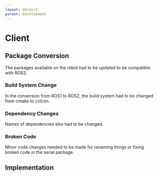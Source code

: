 ```yaml
---
layout: default
parent: Development
---
```


# Client

## Package Conversion

The packages available on the robot had to be updated to be compatible with ROS2.

### Build System Change
In the conversion from ROS1 to ROS2, the build system had to be changed from cmake to colcon.

### Dependency Changes
Names of dependencies also had to be changed.

### Broken Code
Minor code changes needed to be made for renaming things or fixing broken code in the serial package.

## Implementation


